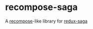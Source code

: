# recompose-saga

A [recompose](https://github.com/acdlite/recompose)-like library for
[redux-saga](https://github.com/redux-saga/redux-saga)

